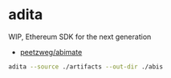 # adita

WIP, Ethereum SDK for the next generation

- [peetzweg/abimate](https://github.com/peetzweg/abimate)

```bash
adita --source ./artifacts --out-dir ./abis
```
